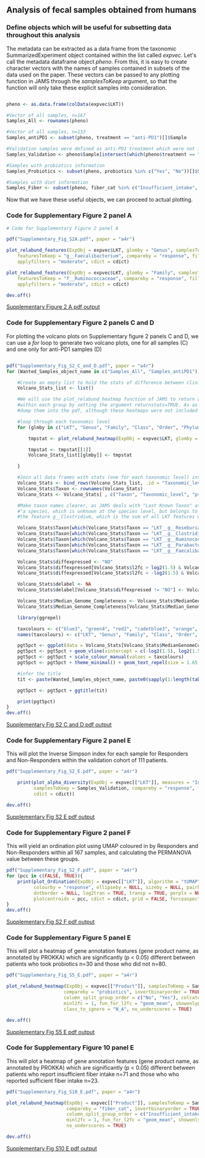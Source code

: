 ## Analysis of fecal samples obtained from humans

### Define objects which will be useful for subsetting data throughout this analysis
The metadata can be extracted as a data frame from the taxonomic SummarizedExperiment object contained within the list called _expvec_. Let's call the metadata dataframe object _pheno_.
From this, it is easy to create character vectors with the names of samples contained in subsets of the data used on the paper. These vectors can be passed to any plotting function in JAMS through the _samplesToKeep_ argument, so that the function will only take these explicit samples into consideration.

```R

pheno <- as.data.frame(colData(expvec$LKT))

#Vector of all samples, n=167
Samples_All <- rownames(pheno)

#Vector of all samples, n=133
Samples_antiPD1 <- subset(pheno, treatment == "anti-PD1")[]$Sample

#Validation samples were defined as anti-PD1 treatment which were not in the previous Science2018 cohort, n=111
Samples_Validation <- pheno$Sample[intersect(which(pheno$treatment == "anti-PD1"), which(pheno$sci2018 == "N_A"))]

#Samples with probiotics information
Samples_Probiotics <- subset(pheno, probiotics %in% c("Yes", "No"))[]$Sample

#Samples with diet information
Samples_Fiber <- subset(pheno, fiber_cat %in% c("Insufficient_intake", "Sufficient_intake"))[]$Sample


```

Now that we have these useful objects, we can proceed to actual plotting.

### Code for Supplementary Figure 2 panel A

```R
# Code for Supplementary Figure 2 panel A

pdf("Supplementary_Fig_S2A.pdf", paper = "a4r")

plot_relabund_features(ExpObj = expvec$LKT, glomby = "Genus", samplesToKeep = Samples_Validation,
    featuresToKeep = "g__Faecalibacterium", compareby = "response", fillby = "response",
    applyfilters = "moderate", cdict = cdict)

plot_relabund_features(ExpObj = expvec$LKT, glomby = "Family", samplesToKeep = Samples_Validation,
    featuresToKeep = "f__Ruminococcaceae", compareby = "response", fillby = "response",
    applyfilters = "moderate", cdict = cdict)

dev.off()

```

[Supplementary Figure 2 A pdf output](../pdfs/Supplementary_Fig_S2A.pdf)




### Code for Supplementary Figure 2 panels C and D
For plotting the volcano plots on Supplementary figure 2 panels C and D, we can use a _for_ loop to generate two volcano plots, one for all samples (C) and one only for anti-PD1 samples (D)

```R

pdf("Supplementary_Fig_S2_C_and_D.pdf", paper = "a4r")
for (Wanted_Samples_object_name in c("Samples_All", "Samples_antiPD1")){

    #Create an empty list to hold the stats of difference between clinical response at each taxonomic level.
    Volcano_Stats_list <- list()

    #We will use the plot_relabund_heatmap function of JAMS to return a dataframe with the stats for comparison
    #within each group by setting the argument returnstats=TRUE. As as the function produces heatmaps, we might as well
    #dump them into the pdf, although these heatmaps were not included on the paper.

    #loop through each taxonomic level
    for (glmby in c("LKT", "Genus", "Family", "Class", "Order", "Phylum")){

        tmpstat <- plot_relabund_heatmap(ExpObj = expvec$LKT, glomby = glmby, hmtype = "comparative", samplesToKeep = get(Wanted_Samples_object_name), featuresToKeep = NULL, subsetby = NULL, compareby = "response", invertbinaryorder = TRUE, splitcolsby = "response", colcategories = "response", secondaryheatmap = NULL, applyfilters = "moderate", minl2fc = 0.2, fun_for_l2fc = "geom_mean", showonlypbelow = 0.5, scaled = TRUE, cdict = NULL, returnstats = TRUE, class_to_ignore = "N_A", no_underscores = TRUE)

        tmpstat <- tmpstat[[1]]
        Volcano_Stats_list[[glmby]] <- tmpstat

    }

    #Join all data frames with stats (one for each taxonomic level) into a single data frame
    Volcano_Stats <- bind_rows(Volcano_Stats_list, .id = "Taxonomic_level")
    Volcano_Stats$Taxon <- rownames(Volcano_Stats)
    Volcano_Stats <- Volcano_Stats[ , c("Taxon", "Taxonomic_level", "pval", "padj_fdr", "l2fc", "absl2fc", "MedianGenomeComp", "SDGenomeComp")]

    #Make taxon names clearer, as JAMS deals with "Last Known Taxon" at its most granular level, so LKT__g__Clostridium means
    #"a species, which is unknown at the species level, but belongs to the Clostridium genus". This is not to be confused with
    #the feature g__Clostridium, which is the sum of all LKT features which belong to the genus Clostridium.

    Volcano_Stats$Taxon[which(Volcano_Stats$Taxon == "LKT__g__Roseburia")] <- "LKT__Unclassified_Roseburia_bacterium"
    Volcano_Stats$Taxon[which(Volcano_Stats$Taxon == "LKT__g__Clostridium")] <- "LKT__Unclassified_Clostridium_bacterium"
    Volcano_Stats$Taxon[which(Volcano_Stats$Taxon == "LKT__g__Ruminococcus")] <- "LKT__Unclassified_Ruminococcus_bacterium"
    Volcano_Stats$Taxon[which(Volcano_Stats$Taxon == "LKT__g__Parabacteroides")] <- "LKT__Unclassified_Parabacteroides_bacterium"
    Volcano_Stats$Taxon[which(Volcano_Stats$Taxon == "LKT__g__Faecalibacterium")] <- "LKT__Unclassified_Faecalibacterium_bacterium"

    Volcano_Stats$diffexpressed <- "NO"
    Volcano_Stats$diffexpressed[Volcano_Stats$l2fc > log2(1.5) & Volcano_Stats$padj_fdr <= 0.1] <- "UP"
    Volcano_Stats$diffexpressed[Volcano_Stats$l2fc < -log2(1.5) & Volcano_Stats$padj_fdr <= 0.1] <- "DOWN"

    Volcano_Stats$delabel <- NA
    Volcano_Stats$delabel[Volcano_Stats$diffexpressed != "NO"] <- Volcano_Stats$Taxon[Volcano_Stats$diffexpressed != "NO"]

    Volcano_Stats$Median_Genome_Completeness <- Volcano_Stats$MedianGenomeComp
    Volcano_Stats$Median_Genome_Completeness[Volcano_Stats$Median_Genome_Completeness >= 1] <- 1

    library(ggrepel)

    taxcolours <- c("blue3", "green4", "red2", "cadetblue3", "orange", "black")
    names(taxcolours) <- c("LKT", "Genus", "Family", "Class", "Order", "Phylum")

    pgt5pct <- ggplot(data = Volcano_Stats[Volcano_Stats$MedianGenomeComp >= 0.05, ], aes(x = l2fc, y=-log10(padj_fdr), col = Taxonomic_level, label = delabel)) + geom_point()
    pgt5pct <- pgt5pct + geom_vline(xintercept = c(-log2(1.5), log2(1.5)), col = "grey", linetype = "88") + geom_hline(yintercept=-log10(0.1), col = "grey", linetype = "88")
    pgt5pct <- pgt5pct + scale_colour_manual(values = taxcolours)
    pgt5pct <- pgt5pct + theme_minimal() + geom_text_repel(size = 1.65, min.segment.length = 0)

    #infer the title
    tit <- paste(Wanted_Samples_object_name, paste0(sapply(1:length(table(pheno[get(Wanted_Samples_object_name), "response"])), function(x) { paste(names(table(pheno[get(Wanted_Samples_object_name), "response"]))[x], table(pheno[get(Wanted_Samples_object_name), "response"])[x], sep = "=") }), collapse = " | "))

    pgt5pct <- pgt5pct + ggtitle(tit)

    print(pgt5pct)
}
dev.off()

```
[Supplementary Fig S2 C and D pdf output](../pdfs/Supplementary_Fig_S2_C_and_D.pdf)





### Code for Supplementary Figure 2 panel E
This will plot the Inverse Simpson index for each sample for Responders and Non-Responders within the validation cohort of 111 patients.

```R
pdf("Supplementary_Fig_S2_E.pdf", paper = "a4r")

    print(plot_alpha_diversity(ExpObj = expvec[["LKT"]], measures = "InvSimpson", stratify_by_kingdoms = TRUE,
          samplesToKeep = Samples_Validation, compareby = "response", fillby = "response", applyfilters = "light",
          cdict = cdict))

dev.off()
```
[Supplementary Fig S2 E pdf output](../pdfs/Supplementary_Fig_S2_E.pdf)




### Code for Supplementary Figure 2 panel F
This will yield an ordination plot using UMAP coloured in by Responders and Non-Responders within all 167 samples, and calculating the PERMANOVA value between these groups.

```R
pdf("Supplementary_Fig_S2_F.pdf", paper = "a4r")
for (pcc in c(FALSE, TRUE)){
    print(plot_Ordination(ExpObj = expvec[["LKT"]], algorithm = "tUMAP", distmethod = "bray", compareby = "response",
          colourby = "response", ellipseby = NULL, sizeby = NULL, pairby = NULL, textby = NULL, dotsize = 1.3,
          dotborder = NULL, log2tran = TRUE, transp = TRUE, perplx = NULL, max_neighbors = 15, permanova = TRUE,
          plotcentroids = pcc, cdict = cdict, grid = FALSE, forceaspectratio = 1))
}
dev.off()
```
[Supplementary Fig S2 F pdf output](../pdfs/Supplementary_Fig_S2_F.pdf)


### Code for Supplementary Figure 5 panel E
This will plot a heatmap of gene annotation features (gene product name, as annotated by PROKKA) which are significantly (p < 0.05) different between patients who took probiotics n=30 and those who did not n=80.

```R
pdf("Supplementary_Fig_S5_E.pdf", paper = "a4r")

plot_relabund_heatmap(ExpObj = expvec[["Product"]], samplesToKeep = Samples_Probiotics, hmtype = "comparative",
                     compareby = "probiotics", invertbinaryorder = TRUE, splitcolsby = "probiotics",
                     column_split_group_order = c("No", "Yes"), colcategories = "probiotics", featcutoff = c(50, 20),
                     minl2fc = 1, fun_for_l2fc = "geom_mean", showonlypbelow = 0.05, scaled = FALSE, cdict = cdict,
                     class_to_ignore = "N_A", no_underscores = TRUE)

dev.off()
```

[Supplementary Fig S5 E pdf output](../pdfs/Supplementary_Fig_S5_E.pdf)


### Code for Supplementary Figure 10 panel E
This will plot a heatmap of gene annotation features (gene product name, as annotated by PROKKA) which are significantly (p < 0.05) different between patients who report insufficient fiber intake n=71 and those who who reported sufficient fiber intake n=23.

```R
pdf("Supplementary_Fig_S10_E.pdf", paper = "a4r")

plot_relabund_heatmap(ExpObj = expvec[["Product"]], samplesToKeep = Samples_Fiber, hmtype = "comparative",
                      compareby = "fiber_cat", invertbinaryorder = TRUE, splitcolsby = "fiber_cat",
                      column_split_group_order = c("Insufficient_intake", "Sufficient_intake"), colcategories = "fiber_cat", featcutoff = c(50, 20),
                      minl2fc = 1, fun_for_l2fc = "geom_mean", showonlypbelow = 0.05, scaled = FALSE, cdict = cdict, class_to_ignore = "N_A",
                      no_underscores = TRUE)

dev.off()
```

[Supplementary Fig S10 E pdf output](../pdfs/Supplementary_Fig_S10_E.pdf)
